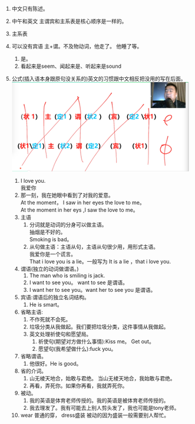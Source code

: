 1. 中文只有陈述。     
1. 中午和英文 主谓宾和主系表是核心顺序是一样的。   
1. 主系表     
1. 可以没有宾语 主+谓。不及物动词，他走了。 他睡了等。    
    1. 是。   
    1. 看起来是seem、闻起来是、听起来是sound
    
  1. 公式(插入语本身跟原句没关系的)英文的习惯跟中文相反把没用的写在后面。        
  ![](https://github.com/lwwjxz/Blogs/blob/master/image/WX20181006-210513%402x.png)
  
     1. I love you.  
     我爱你     
     1. 那一刻，我在她眼中看到了对我的爱意。     
     At the moment， I saw in her eyes the love to me。    
     At the moment in her eys ,I saw the love to me。      
     1. 主语     
         1. 分词就是动词的分身可以做主语。    
         抽烟是不好的。    
         Smoking is bad。    
         1. 从句做主语：主语从句，主语从句很少用，用形式主语。        
         我爱你是一个谎言。    
         That i love you is a lie。一般写为 It is a lie ，that i love you.      
     1. 谓语(独立的动词做谓语。)     
         1. The man who is smiling is jack.   
         1. I want to see you。 want to see 是谓语。     
         1. I want her to see you。want her to see you 是谓语。   
      1. 宾语:谓语后的独立名词结构。    
         1. He is smart。
      1. 省略主语:     
          1. 不作死就不会死。    
          1. 垃圾分类从我做起。我们要把垃圾分类，这件事情从我做起。     
          1. 英文处理祈使句和愿望局。   
              1. 祈使句(期望对方做什么事情):Kiss me。 Get out。    
              1. 愿望句(我希望做什么):fuck you。    
       1. 省略谓语。   
          1. 他很好。He is good。   
       1. 省的介词。   
          1. 山无棱天地合，始敢与君绝。  当山无棱天地合，我始敢与君绝。    
          1. 再看，弄死你。如果你再看，我就弄死你。    
       1. 被动。    
          1. 我的英语是体育老师传授的。我的英语是被体育老师传授的。    
          1. 我去理发了。我有可能去上别人剪头发了，我也可能是tony老师。   
       1. wear 普通的穿， dress盛装 被动的因为盛装一般需要别人帮忙。    

            
